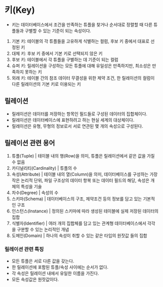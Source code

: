 # 키(Key)
* 키는 데이터베이스에서 조건을 만족하는 튜플을 찾거나 순서대로 정렬할 때 다른 튜플들과 구별할 수 있는 기준이 되는 속성이다.

1. 기본 키: 테이블의 각 튜플들을 고유하게 식별하는 컬럼, 후보 키 중에서 대표로 선정된 키
2. 대체 키: 후보 키 중에서 기본 키로 선택되지 않은 키
3. 후보 키: 테이블에서 각 튜플을 구별하는 데 기준이 되는 컬럼
4. 슈퍼 키: 릴레이션을 구성하는 모든 튜플에 대해 유일성은 만족하지만, 최소성은 만족하지 못하는 키
5. 외래 키: 테이블 간의 참조 데이터 무결성을 위한 제약 조건, 한 릴레이션의 컬럼이 다른 릴레이션의 기본 키로 이용되는 키

## 릴레이션
* 릴레이션은 데이터를 저장하는 항목인 필드들로 구성된 데이터의 집합체이다.
* 릴레이션은 데이터베이스에 표현하려고 하는 현실 세계의 대상체이다.
* 릴레이션은 유형, 무형의 정보로서 서로 연관된 몇 개의 속성으로 구성된다.

## 릴레이션 관련 용어
1. 튜플(Tuple) | 테이블 내의 행(Row)을 의미, 튜플은 릴레이션에서 같은 값을 가질 수 없음
2. 카디널리티(Cardinality) | 튜플의 수
3. 속성(Attribute) | 테이블 내의 열(Column)을 의미, 데이터베이스를 구성하는 가장 작은 논리적 단위, 파일 구조상의 데이터 항복 또는 데이터 필드의 해당, 속성은 개체의 특성을 기술
4. 차수(Degree) | 속성의 수
5. 스키마(Schema) | 데이터베이스의 구조, 제약조건 등의 정보를 담고 있는 기본적인 구조
6. 인스턴스(Instance) | 정의된 스키마에 따라 생성된 테이블에 실제 저장된 데이터의 집합
7. 식별자(Identifier) | 여러 개의 집합체를 담고 있는 관계형 데이터베이스에서 각각을 구분할 수 있는 논리적인 개념
8. 도메인(Domain) | 하나의 속성이 취할 수 있는 같은 타입의 원잣값 들의 집합

### 릴레이션 관련 특징
* 모든 튜플은 서로 다른 값을 갖는다.
* 한 릴레이션에 포함된 튜플/속성 사이에는 순서가 없다.
* 각 속성은 릴레이션 내에서 유일한 이름을 가진다.
* 모든 속성값은 원잣값이다.

